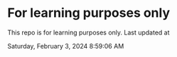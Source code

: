 # For learning purposes only
This repo is for learning purposes only.
Last updated at

Saturday, February 3, 2024 8:59:06 AM

